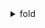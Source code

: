 
<details>
    <summary>fold</summary>
    
    sample:

## How to
    ````md
    <details>
    <summary>Click me</summary>
    
    ### Heading
    1. Foo
    2. Bar
        * Baz
        * Qux

    ### Some Code
    ```js
    function logSomething(something) {
        console.log('Something', something);
    }
    ```
    </details>
    ````

## Example
<details>
    <summary>Click me</summary>

### Heading
1. Foo
2. Bar
    * Baz
    * Qux
    
### Some Code
```js
function logSomething(something) {
    console.log('Something', something);
}
```
</details>

## Rules
1. Have an **empty line** after the `</summary>` tag or markdown/code blocks will not render.
1. Have an **empty line** after each `</details>` tag if you have multiple collapsible sections.

[citation](https://gist.github.com/pierrejoubert73/902cc94d79424356a8d20be2b382e1ab)
</details>